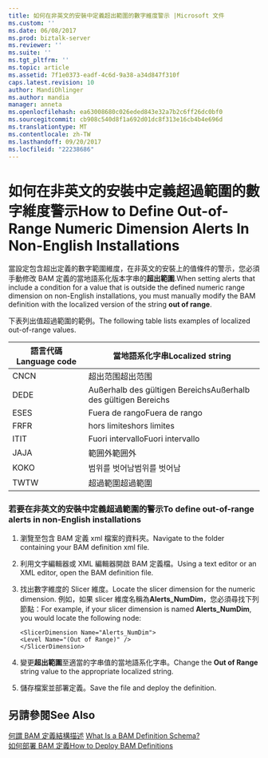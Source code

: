 ```yaml
---
title: 如何在非英文的安裝中定義超出範圍的數字維度警示 |Microsoft 文件
ms.custom: ''
ms.date: 06/08/2017
ms.prod: biztalk-server
ms.reviewer: ''
ms.suite: ''
ms.tgt_pltfrm: ''
ms.topic: article
ms.assetid: 7f1e0373-eadf-4c6d-9a38-a34d847f310f
caps.latest.revision: 10
author: MandiOhlinger
ms.author: mandia
manager: anneta
ms.openlocfilehash: ea63008680c026eded843e32a7b2c6ff26dc0bf0
ms.sourcegitcommit: cb908c540d8f1a692d01dc8f313e16cb4b4e696d
ms.translationtype: MT
ms.contentlocale: zh-TW
ms.lasthandoff: 09/20/2017
ms.locfileid: "22238686"
---
```

# <a name="how-to-define-out-of-range-numeric-dimension-alerts-in-non-english-installations"></a><span data-ttu-id="d1401-102">如何在非英文的安裝中定義超過範圍的數字維度警示</span><span class="sxs-lookup"><span data-stu-id="d1401-102">How to Define Out-of-Range Numeric Dimension Alerts In Non-English Installations</span></span>
<span data-ttu-id="d1401-103">當設定包含超出定義的數字範圍維度，在非英文的安裝上的值條件的警示，您必須手動修改 BAM 定義的當地語系化版本字串的**超出範圍**.</span><span class="sxs-lookup"><span data-stu-id="d1401-103">When setting alerts that include a condition for a value that is outside the defined numeric range dimension on non-English installations, you must manually modify the BAM definition with the localized version of the string **out of range**.</span></span>  
  
 <span data-ttu-id="d1401-104">下表列出值超過範圍的範例。</span><span class="sxs-lookup"><span data-stu-id="d1401-104">The following table lists examples of localized out-of-range values.</span></span>  
  
|<span data-ttu-id="d1401-105">語言代碼</span><span class="sxs-lookup"><span data-stu-id="d1401-105">Language code</span></span>|<span data-ttu-id="d1401-106">當地語系化字串</span><span class="sxs-lookup"><span data-stu-id="d1401-106">Localized string</span></span>|  
|-------------------|----------------------|  
|<span data-ttu-id="d1401-107">CN</span><span class="sxs-lookup"><span data-stu-id="d1401-107">CN</span></span>|<span data-ttu-id="d1401-108">超出范围</span><span class="sxs-lookup"><span data-stu-id="d1401-108">超出范围</span></span>|  
|<span data-ttu-id="d1401-109">DE</span><span class="sxs-lookup"><span data-stu-id="d1401-109">DE</span></span>|<span data-ttu-id="d1401-110">Außerhalb des gültigen Bereichs</span><span class="sxs-lookup"><span data-stu-id="d1401-110">Außerhalb des gültigen Bereichs</span></span>|  
|<span data-ttu-id="d1401-111">ES</span><span class="sxs-lookup"><span data-stu-id="d1401-111">ES</span></span>|<span data-ttu-id="d1401-112">Fuera de rango</span><span class="sxs-lookup"><span data-stu-id="d1401-112">Fuera de rango</span></span>|  
|<span data-ttu-id="d1401-113">FR</span><span class="sxs-lookup"><span data-stu-id="d1401-113">FR</span></span>|<span data-ttu-id="d1401-114">hors limites</span><span class="sxs-lookup"><span data-stu-id="d1401-114">hors limites</span></span>|  
|<span data-ttu-id="d1401-115">IT</span><span class="sxs-lookup"><span data-stu-id="d1401-115">IT</span></span>|<span data-ttu-id="d1401-116">Fuori intervallo</span><span class="sxs-lookup"><span data-stu-id="d1401-116">Fuori intervallo</span></span>|  
|<span data-ttu-id="d1401-117">JA</span><span class="sxs-lookup"><span data-stu-id="d1401-117">JA</span></span>|<span data-ttu-id="d1401-118">範囲外</span><span class="sxs-lookup"><span data-stu-id="d1401-118">範囲外</span></span>|  
|<span data-ttu-id="d1401-119">KO</span><span class="sxs-lookup"><span data-stu-id="d1401-119">KO</span></span>|<span data-ttu-id="d1401-120">범위를 벗어남</span><span class="sxs-lookup"><span data-stu-id="d1401-120">범위를 벗어남</span></span>|  
|<span data-ttu-id="d1401-121">TW</span><span class="sxs-lookup"><span data-stu-id="d1401-121">TW</span></span>|<span data-ttu-id="d1401-122">超過範圍</span><span class="sxs-lookup"><span data-stu-id="d1401-122">超過範圍</span></span>|  
  
### <a name="to-define-out-of-range-alerts-in-non-english-installations"></a><span data-ttu-id="d1401-123">若要在非英文的安裝中定義超過範圍的警示</span><span class="sxs-lookup"><span data-stu-id="d1401-123">To define out-of-range alerts in non-English installations</span></span>  
  
1.  <span data-ttu-id="d1401-124">瀏覽至包含 BAM 定義 xml 檔案的資料夾。</span><span class="sxs-lookup"><span data-stu-id="d1401-124">Navigate to the folder containing your BAM definition xml file.</span></span>  
  
2.  <span data-ttu-id="d1401-125">利用文字編輯器或 XML 編輯器開啟 BAM 定義檔。</span><span class="sxs-lookup"><span data-stu-id="d1401-125">Using a text editor or an XML editor, open the BAM definition file.</span></span>  
  
3.  <span data-ttu-id="d1401-126">找出數字維度的 Slicer 維度。</span><span class="sxs-lookup"><span data-stu-id="d1401-126">Locate the slicer dimension for the numeric dimension.</span></span> <span data-ttu-id="d1401-127">例如，如果 slicer 維度名稱為**Alerts_NumDim**，您必須尋找下列節點：</span><span class="sxs-lookup"><span data-stu-id="d1401-127">For example, if your slicer dimension is named **Alerts_NumDim**, you would locate the following node:</span></span>  
  
    ```  
    <SlicerDimension Name="Alerts_NumDim">  
    <Level Name="(Out of Range)" />  
    </SlicerDimension>  
    ```  
  
4.  <span data-ttu-id="d1401-128">變更**超出範圍**至適當的字串值的當地語系化字串。</span><span class="sxs-lookup"><span data-stu-id="d1401-128">Change the **Out of Range** string value to the appropriate localized string.</span></span>  
  
5.  <span data-ttu-id="d1401-129">儲存檔案並部署定義。</span><span class="sxs-lookup"><span data-stu-id="d1401-129">Save the file and deploy the definition.</span></span>  
  
## <a name="see-also"></a><span data-ttu-id="d1401-130">另請參閱</span><span class="sxs-lookup"><span data-stu-id="d1401-130">See Also</span></span>  
 <span data-ttu-id="d1401-131">[何謂 BAM 定義結構描述](../core/what-is-a-bam-definition-schema.md) </span><span class="sxs-lookup"><span data-stu-id="d1401-131">[What Is a BAM Definition Schema?](../core/what-is-a-bam-definition-schema.md) </span></span>  
 [<span data-ttu-id="d1401-132">如何部署 BAM 定義</span><span class="sxs-lookup"><span data-stu-id="d1401-132">How to Deploy BAM Definitions</span></span>](../core/how-to-deploy-bam-definitions.md)